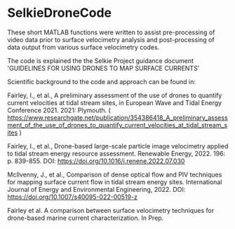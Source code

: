 # SelkieDroneCode
These short MATLAB functions were written to assist pre-processing of video data prior to surface velocimetry analysis and post-processing of data output from various surface velocimetry codes.

The code is explained the the Selkie Project guidance document 'GUIDELINES FOR USING DRONES TO MAP SURFACE CURRENTS'

Scientific background to the code and approach can be found in:

Fairley, I., et al., A preliminary assessment of the use of drones to quantify current velocities at tidal stream sites, in European Wave and Tidal Energy Conference 2021. 2021: Plymouth. ( https://www.researchgate.net/publication/354386418_A_preliminary_assessment_of_the_use_of_drones_to_quantify_current_velocities_at_tidal_stream_sites )

Fairley, I., et al., Drone-based large-scale particle image velocimetry applied to tidal stream energy resource assessment. Renewable Energy, 2022. 196: p. 839-855. DOI: https://doi.org/10.1016/j.renene.2022.07.030 

McIlvenny, J., et al., Comparison of dense optical flow and PIV techniques for mapping surface current flow in tidal stream energy sites. International Journal of Energy and Environmental Engineering, 2022. DOI: https://doi.org/10.1007/s40095-022-00519-z 

Fairley et al. A comparison between surface velocimetry techniques for drone-based marine current characterization. In Prep.

